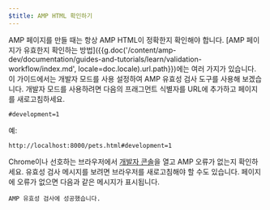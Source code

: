 ```yaml
---
$title: AMP HTML 확인하기
---
```


AMP 페이지를 만들 때는 항상 AMP HTML이 정확한지 확인해야 합니다. [AMP 페이지가 유효한지 확인하는 방법]({{g.doc('/content/amp-dev/documentation/guides-and-tutorials/learn/validation-workflow/index.md', locale=doc.locale).url.path}})에는 여러 가지가 있습니다.  이 가이드에서는 개발자 모드를 사용 설정하여 AMP 유효성 검사 도구를 사용해 보겠습니다.  개발자 모드를 사용하려면 다음의 프래그먼트 식별자를 URL에 추가하고 페이지를 새로고침하세요.

```text
#development=1
```

예:

```text
http://localhost:8000/pets.html#development=1
```

Chrome이나 선호하는 브라우저에서 [개발자 콘솔](https://developer.chrome.com/devtools/docs/console)을 열고 AMP 오류가 없는지 확인하세요. 유효성 검사 메시지를 보려면 브라우저를 새로고침해야 할 수도 있습니다. 페이지에 오류가 없으면 다음과 같은 메시지가 표시됩니다.

```text
AMP 유효성 검사에 성공했습니다.
```
